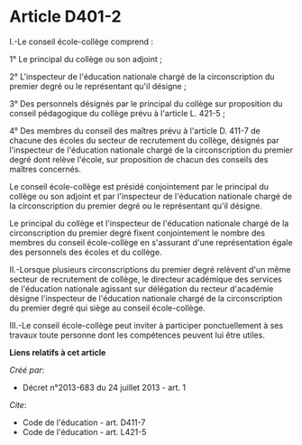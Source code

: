 # Article D401-2

I.-Le conseil école-collège comprend : 

1° Le principal du collège ou son adjoint ; 

2° L'inspecteur de l'éducation nationale chargé de la circonscription du premier degré ou le représentant qu'il désigne ; 

3° Des personnels désignés par le principal du collège sur proposition du conseil pédagogique du collège prévu à l'article L.
421-5 ; 

4° Des membres du conseil des maîtres prévu à l'article D. 411-7 de chacune des écoles du secteur de recrutement du collège,
désignés par l'inspecteur de l'éducation nationale chargé de la circonscription du premier degré dont relève l'école, sur
proposition de chacun des conseils des maîtres concernés. 

Le conseil école-collège est présidé conjointement par le principal du collège ou son adjoint et par l'inspecteur de
l'éducation nationale chargé de la circonscription du premier degré ou le représentant qu'il désigne. 

Le principal du collège et l'inspecteur de l'éducation nationale chargé de la circonscription du premier degré fixent
conjointement le nombre des membres du conseil école-collège en s'assurant d'une représentation égale des personnels des
écoles et du collège. 

II.-Lorsque plusieurs circonscriptions du premier degré relèvent d'un même secteur de recrutement de collège, le directeur
académique des services de l'éducation nationale agissant sur délégation du recteur d'académie désigne l'inspecteur de
l'éducation nationale chargé de la circonscription du premier degré qui siège au conseil école-collège. 

III.-Le conseil école-collège peut inviter à participer ponctuellement à ses travaux toute personne dont les compétences
peuvent lui être utiles.

**Liens relatifs à cet article**

_Créé par_:

  - Décret n°2013-683 du 24 juillet 2013 - art. 1

_Cite_:

  - Code de l'éducation - art. D411-7
  - Code de l'éducation - art. L421-5
